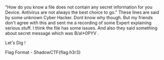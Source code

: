"How do you know a file does not contain any secret information for you Device. Antivirus are not always the best choice to go."
These lines are said by some unknown Cyber Hacker. Dont know why though.
But my friends don't agree with this and sent me a recording of some Expert explaining serious stuff. I think the file has some issues. And also they said something about secret message which was B/aI*0PYV .

Let's Dig !


Flag Format - ShadowCTF{flag.h3r3}